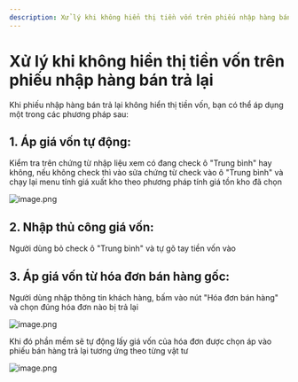 ```yaml
---
description: Xử lý khi không hiển thị tiền vốn trên phiếu nhập hàng bán trả lại
---
```

# Xử lý khi không hiển thị tiền vốn trên phiếu nhập hàng bán trả lại

Khi phiếu nhập hàng bán trả lại không hiển thị tiền vốn, bạn có thể áp dụng một trong các phương pháp sau:

## 1. Áp giá vốn tự động:

Kiểm tra trên chứng từ nhập liệu xem có đang check ô "Trung bình" hay không, nếu không check thì vào sửa chứng từ check vào ô "Trung bình" và chạy lại menu tính giá xuất kho theo phương pháp tính giá tồn kho đã chọn

![image.png](https://wiki.arito.vn/test/download/file?_id=67d4e3573f3907f09b61eaed)

## 2. Nhập thủ công giá vốn:

Người dùng bỏ check ô "Trung bình" và tự gõ tay tiền vốn vào

## 3. Áp giá vốn từ hóa đơn bán hàng gốc:

Người dùng nhập thông tin khách hàng, bấm vào nút "Hóa đơn bán hàng" và chọn đúng hóa đơn nào bị trả lại

![image.png](https://wiki.arito.vn/test/download/file?_id=67d4e4423f3907f09b61eaf0)

Khi đó phần mềm sẽ tự động lấy giá vốn của hóa đơn được chọn áp vào phiếu bán hàng trả lại tương ứng theo từng vật tư

![image.png](https://wiki.arito.vn/test/download/file?_id=67d4e2c03f3907f09b61eaea)
